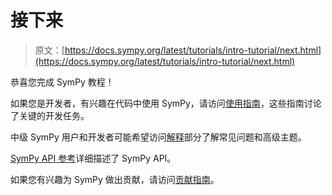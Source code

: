 # 接下来

> 原文：[https://docs.sympy.org/latest/tutorials/intro-tutorial/next.html](https://docs.sympy.org/latest/tutorials/intro-tutorial/next.html)

恭喜您完成 SymPy 教程！

如果您是开发者，有兴趣在代码中使用 SymPy，请访问[使用指南](../../guides/index.html#guides)，这些指南讨论了关键的开发任务。

中级 SymPy 用户和开发者可能希望访问[解释](../../explanation/index.html#explanations)部分了解常见问题和高级主题。

[SymPy API 参考](../../reference/index.html#reference)详细描述了 SymPy API。

如果您有兴趣为 SymPy 做出贡献，请访问[贡献指南](../../contributing/index.html#contributing)。

